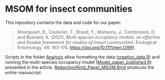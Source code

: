 
# MSOM for insect communities

This repository contains the data and code for our paper:

> Mourguiart, B., Couturier, T., Braud, Y., Mansons, J., Combrisson, D.
> and Besnard, A. (2021), *Multi-species occupancy models: an effective
> and flexible framework for studies of insect communities*. Ecological
> Entomology, 46: 163-174. <https://doi.org/10.1111/een.12991>.

Scripts in the folder [Analysis](tree/main/Analyse) allow formatting the
data ([creation_data.R](blob/main/Analyse/creation_data.R)) and running
the multi-species occupancy model
([Model_paper_published.R](blob/main/Analyse/Model_paper_published.R))
presented in the article.
[Redaction/Rmd_Paper_MSOM.Rmd](blob/main/Redaction/Rmd_Paper_MSOM.Rmd)
produces the entire manuscript.
